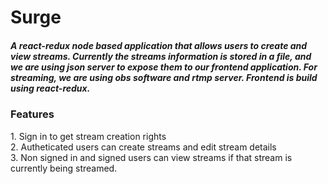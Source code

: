 <h1> Surge</h1>

<h5> A react-redux node based application that allows users to create and view streams.
Currently the streams information is stored in a file, and we are using json server to expose them to our frontend application.
For streaming, we are using obs software and rtmp server.
Frontend is build using react-redux.
</h5>

<h3> Features</h3>

<p>1. Sign in to get stream creation rights </br>
  2. Autheticated users can create streams and edit stream details </br>
  3. Non signed in and signed users can view streams if that stream is currently being streamed.</br>
  </p>
  
